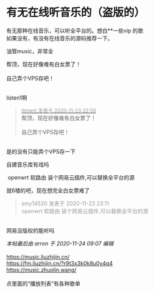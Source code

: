# 有无在线听音乐的（盗版的）


有无那种在线音乐，可以听全平台的。想白**一些vip 的歌<br />
如果没有，有没有在线音乐的源码推荐一下。

油管music，非常全

帮顶，现在好像难有白女票了！<br />
<br />
自己弄个VPS存吧！<br />
<br />
<img src="static/image/smiley/default/lol.gif" smilieid="12" border="0" alt="" /><img src="static/image/smiley/default/lol.gif" smilieid="12" border="0" alt="" /><img src="static/image/smiley/default/lol.gif" smilieid="12" border="0" alt="" />

listen1啊

<div class="quote"><blockquote><font size="2"><a href="https://www.hostloc.com/forum.php?mod=redirect&amp;goto=findpost&amp;pid=9504351&amp;ptid=770451" target="_blank"><font color="#999999">llmwxt 发表于 2020-11-23 22:59</font></a></font><br />
帮顶，现在好像难有白女票了！<br />
<br />
自己弄个VPS存吧！</blockquote></div><br />
是的没有只能弄个VPS存一下

自建音乐库有戏吗

<img src="static/image/smiley/default/lol.gif" smilieid="12" border="0" alt="" /> openwrt 软路由 装个网易云插件,可以替换全平台的源

就6楼的吧，现在想完全白女票难了

<div class="quote"><blockquote><font color="#999999">smy14520 发表于 2020-11-23 23:11</font><br />
<font color="#999999">openwrt 软路由 装个网易云插件,可以替换全平台的源</font></blockquote></div><br />
网易没版权的能听吗

<i class="pstatus"> 本帖最后由 arron 于 2020-11-24 09:07 编辑 </i><br />
<br />
https://music.liuzhijin.cn/<br />
https://fm.liuzhijin.cn/?r9t3x3k0k8u0y4q4<br />
https://music.zhuolin.wang/<br />
<br />
点里面的“播放列表”有各种歌单
